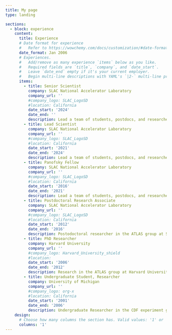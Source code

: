 ```yaml
---
title: My page
type: landing

sections:
  - block: experience
    content:
      title: Experience
      # Date format for experience
      #   Refer to https://wowchemy.com/docs/customization/#date-format
      date_format: Jan 2006
      # Experiences.
      #   Add/remove as many experience `items` below as you like.
      #   Required fields are `title`, `company`, and `date_start`.
      #   Leave `date_end` empty if it's your current employer.
      #   Begin multi-line descriptions with YAML's `|2-` multi-line prefix.
      items:
        - title: Senior Scientist
          company: SLAC National Accelerator Laboratory
          company_url: ''
          #company_logo: SLAC_LogoSD
          #location: California
          date_start: '2024'
          date_end: ''
          description: Lead a team of students, postdocs, and researcher in fundamental physics and AI for science research.
        - title: Lead Scientist
          company: SLAC National Accelerator Laboratory
          company_url: ''
          #company_logo: SLAC_LogoSD
          #location: California
          date_start: '2021'
          date_end: '2024'
          description: Lead a team of students, postdocs, and researcher in fundamental physics and AI for science research.
        - title: Panofsky Fellow
          company: SLAC National Accelerator Laboratory
          company_url: ''
          #company_logo: SLAC_LogoSD
          #location: California
          date_start: '2016'
          date_end: '2021'
          description: Lead a team of students, postdocs, and researcher in fundamental physics and AI for science research.
        - title: Postdoctoral Research Associate
          company: SLAC National Accelerator Laboratory
          company_url: ''
          #company_logo: SLAC_LogoSD
          #location: California
          date_start: '2012'
          date_end: '2016'
          description: Postodoctoral researcher in the ATLAS group at SLAC.
        - title: PhD Researcher
          company: Harvard University
          company_url: ''
          #company_logo: Harvard_University_shield
          #location: 
          date_start: '2006'
          date_end: '2012'
          description: Research in the ATLAS group at Harvard University with supervisor Professor Masahiro Morii.
        - title: Undergraduate Student, Researcher
          company: University of Michigan
          company_url: ''
          #company_logo: org-x
          #location: California
          date_start: '2001'
          date_end: '2006'
          description: Undergraduate Researcher in the CDF experiment group at the University of Michigan with supervisor Professor Dante Amedei.
    design:
      # Choose how many columns the section has. Valid values: '1' or '2'.
      columns: '1'
---
```

